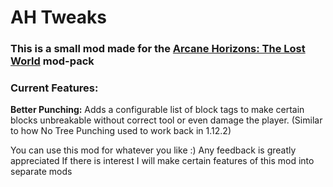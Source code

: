 ﻿# AH Tweaks

### This is a small mod made for the [Arcane Horizons: The Lost World](curseforge.com/minecraft/modpacks/arcane-horizons-the-lost-world) mod-pack

### Current Features:
**Better Punching:**
Adds a configurable list of block tags to make certain blocks unbreakable without correct tool or even damage the player. (Similar to how No Tree Punching used to work back in 1.12.2)

You can use this mod for whatever you like :)
Any feedback is greatly appreciated
If there is interest I will make certain features of this mod into separate mods
